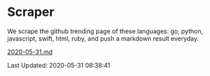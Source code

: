# Scraper

We scrape the github trending page of these languages: go, python, javascript, swift, html, ruby, and push a markdown result everyday.

[2020-05-31.md](https://github.com/henson/Scraper/blob/master/2020-05-31.md)

Last Updated: 2020-05-31 08:38:41